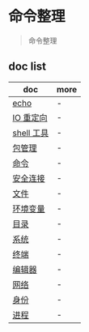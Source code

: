 # 命令整理

> 命令整理

## doc list

| doc                          | more |
| ---------------------------- | ---- |
| [echo](./echo.md)            | -    |
| [IO 重定向](./IO重定向.md)   | -    |
| [shell 工具](./shell工具.md) | -    |
| [包管理](./包管理.md)        | -    |
| [命令](./命令.md)            | -    |
| [安全连接](./安全连接.md)    | -    |
| [文件](./文件.md)            | -    |
| [环境变量](./环境变量.md)    | -    |
| [目录](./目录.md)            | -    |
| [系统](./系统.md)            | -    |
| [终端](./终端.md)            | -    |
| [编辑器](./编辑器.md)        | -    |
| [网络](./网络.md)            | -    |
| [身份](./身份.md)            | -    |
| [进程](./进程.md)            | -    |
